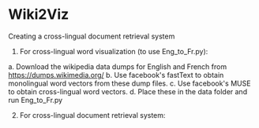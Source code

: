 # Wiki2Viz
Creating a cross-lingual document retrieval system 

1. For cross-lingual word visualization (to use Eng_to_Fr.py):

a. Download the wikipedia data dumps for English and French from https://dumps.wikimedia.org/
b. Use facebook's fastText to obtain monolingual word vectors from these dump files.
c. Use facebook's MUSE to obtain cross-lingual word vectors.
d. Place these in the data folder and run Eng_to_Fr.py


2. For cross-lingual document retrieval system:
